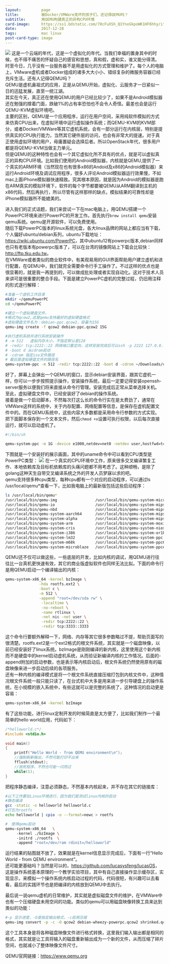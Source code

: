 ```yaml
---
layout:         page
title:          被Docker/VMWare宠坏的孩子们，还记得QEMU吗？
subtitle:       用QEMU构建真正的异构CPU环境
card-image:     https://ss1.bdstatic.com/70cFuXSh_Q1YnxGkpoWK1HF6hhy/it/u=46233978,3905979695&fm=27&gp=0.jpg
date:           2017-12-28
tags:           mac linux
post-card-type: image
---
```

![](https://ss1.bdstatic.com/70cFuXSh_Q1YnxGkpoWK1HF6hhy/it/u=46233978,3905979695&fm=27&gp=0.jpg)
这是一个云端的年代，这是一个虚拟化的年代。当我们幸福的置身其中的时候，也不得不痛苦的怀疑自己的感官和思想，真和假，虚和实，谁又能分得清。  
时至今日，几乎没有一台服务器不是用虚拟化的方式管理和维护了。每个人的电脑上，VMware虚机或者Docker组成的诸多大大小小、错综复杂的微服务容器已经充斥生活。还有人记得QEMU吗？  
QEMU是虚机鼻祖式的应用，正是从QEMU开始，虚拟化、云服务才一日紧似一日的迅猛发展，直至一统江湖。  
其实在今天，真正还在使用QEMU的用户已经比较少了，如果不是Android模拟器还在勉强的撑着门面，跌破1%的占有率恐怕也不会令人奇怪。最差也会是运行QEMU-KVM虚拟环境吧。  
主要的区别，QEMU是一个应用程序，运行在用户空间，采用纯软件模拟的方式来仿真CPU出来，在虚拟环境中运行虚拟操作系统；而QEMU-KVM的KVM部分，或者Docker/VMWare等其它虚机系统，会有一部分运行在内核层，特别是提供真实的CPU执行能力，当然其它硬件层的访问，也会有非常大的提速。对于真正使用虚拟环境的用户，毋庸置疑会选择后者。所以OpenStack年代，很多用户都是将QEMU-KVM当做主力单元。    
但是QEMU的这种特性也会有一个其它虚拟化所不具有的优点，就是可以虚拟真正的异构CPU环境。比如我们使用的Android模拟器，内核就是QEMU,提供了一个真实的ARM环境（当然现在也有很多x86的Andoid及x86的Android模拟器）来运行Android环境及调试应用程序，很多人评论Android模拟器运行效果慢，不如mac上面iPhone模拟器快速精致。究其根本原因，就是因为Android的模拟器是跑在ARM真实的模拟环境下，软件的每个字节都要被QEMU从ARM翻译到主机的x86代码，然后再执行，所以尽管有这样那样的缺点，模拟结果的可靠性却是iPhone模拟器所不能媲美的。  

进入我们的正式话题，我们来尝试一下在mac电脑上，用QEMU搭建一个PowerPC环境来进行PowerPC的开发工作。首先执行`brew install qemu`安装qemu系统。qemu是开源软件，可以免费使用。  
随后下载PowerPC版本的linux系统光盘，各大linux品牌的网站上都应当有下载，个人偏好ubuntu/debian系列，ubuntu下载地址：<https://wiki.ubuntu.com/PowerPC>，其中ubuntu12有powerpc版本,debian同样也只有老版本有powerpc版本了，可以在台湾的镜像网站上下载会比较快：<http://ftp.tku.edu.tw>。  
在VMWare或者类似的商业软件中，有美观易用的GUI界面帮助用户建立虚机和进行配置，在QEMU中，我们就完全需要命令行手工操作了。不过这样的优点也是很显著的，就是我一再提到的，可以做成批处理或者实现自动化。这对于技术人员来讲可是很重要的整合手段。下面是建立PowerPC虚机的完整过程，仍旧用注释的形式逐行解释：  
```bash
#准备一个虚机工作目录
mkdir ~/qemuPowerPC
cd ~/qemuPowerPC

#建立一个虚拟硬盘文件，
#格式为qcow2,这是qemu支持最好的虚拟硬盘格式
#虚拟硬盘文件名为：debian-ppc.qcow2，容量为15G
qemu-img create -f qcow2 debian-ppc.qcow2 15G

#执行虚机系统并进行系统安装操作
# -m 512   虚拟内存大小，不指定默认是128
# -redir tcp:2222::22 网络端口重定向，这样安装完成后可以ssh -p 2222 127.0.0.1连接到虚机
# -boot d 从cdrom启动
# -cdrom 指定iso文件路径
# 最后是虚拟硬盘文件的路径名
qemu-system-ppc -m 512 -redir tcp:2222::22 -boot d -cdrom ~/Downloads/debian-server-powerpc.iso debian-ppc.qcow2

```
好了，屏幕上会弹出一个QEMU的窗口，显示debian安装界面，跟其它虚机一样，你可以一步步按照提示操作，安装操作系统，最后一定要记得安装openssh-server服务以便我们将来直接从命令行管理。安装完成后正常从菜单选择关机。至此，虚拟硬盘文件中，已经安装好了debian的操作系统。  
接着是做一个启动脚本，不然每次打这么长的命令行实在是太费劲了，通常在VMWare这样的系统中，关于内存配置、网络配置等信息，是保存在虚机配置文件中的。而在QEMU系统中，这些内容大多数都是采用命令行参数的方式实现。把下面脚本保存到一个文本文件，然后`chmod +x`设置可执行权限，以后每次直接运行，就可以启动虚机了。
```bash
#!/bin/sh

qemu-system-ppc -m 1G -device e1000,netdev=net0 -netdev user,hostfwd=tcp::2222-:22,id=net0 ~/qemuPowerPC/debian-ppc.qcow2 
```
下图就是一个安装好的展示画面，其中的uname命令中可以看到CPU类型是PowerPC类型：
![](http://blog.17study.com.cn/attachments/201712/28/debian.png)
在一个真实的CPU环境中工作，原来很多交叉编译繁复工作、本地依赖库及目标机依赖库的头痛问题都不用考虑了。这种顺畅，是除了golang这种天生自带交叉编译系统之外的开发人员梦寐以求的吧。  
qemu支持很多种cpu类型，每种cpu都有一个对应的启动程序，可以通过ls /usr/local/qemu*查看一下，比如我电脑上的最新版包括这些启动程序：  
```bash
ls /usr/local/bin/qemu*
/usr/local/bin/qemu-img                 /usr/local/bin/qemu-system-microblazeel /usr/local/bin/qemu-system-s390x
/usr/local/bin/qemu-io                  /usr/local/bin/qemu-system-mips         /usr/local/bin/qemu-system-sh4
/usr/local/bin/qemu-nbd                 /usr/local/bin/qemu-system-mips64       /usr/local/bin/qemu-system-sh4eb
/usr/local/bin/qemu-system-aarch64      /usr/local/bin/qemu-system-mips64el     /usr/local/bin/qemu-system-sparc
/usr/local/bin/qemu-system-alpha        /usr/local/bin/qemu-system-mipsel       /usr/local/bin/qemu-system-sparc64
/usr/local/bin/qemu-system-arm          /usr/local/bin/qemu-system-moxie        /usr/local/bin/qemu-system-tricore
/usr/local/bin/qemu-system-cris         /usr/local/bin/qemu-system-nios2        /usr/local/bin/qemu-system-unicore32
/usr/local/bin/qemu-system-i386         /usr/local/bin/qemu-system-or1k         /usr/local/bin/qemu-system-x86_64
/usr/local/bin/qemu-system-lm32         /usr/local/bin/qemu-system-ppc          /usr/local/bin/qemu-system-xtensa
/usr/local/bin/qemu-system-m68k         /usr/local/bin/qemu-system-ppc64        /usr/local/bin/qemu-system-xtensaeb
/usr/local/bin/qemu-system-microblaze   /usr/local/bin/qemu-system-ppcemb
``` 
QEMU还不仅可以做这些，一些底层的开发，比如内核的调试，用QEMU进行往往比一台真机更快速有效，其它的商业版虚拟软件也同样无法比拟。下面的命令行是用QEMU启动一个编译输出的内核：
```bash
qemu-system-x86_64 -kernel bzImage \
               -hda rootfs.ext2 \
               -boot c \
               -m 512 \
               -append "root=/dev/sda rw" \
                -localtime \
                -no-reboot \
                -name rtlinux \
                -net nic -net user \
                -redir tcp:2222::22 \
                -redir tcp:3333::3333
```
这个命令行要额外解释一下，网络、内存等其它很多参数略过不提，帮助页面写的很清楚。rootfs.ext2是一个ext2格式的根文件系统，其实就是一个磁盘映像，以前已经安装好了linux系统。bzImage是刚刚编译的新内核，这里使用这个新内核而不是硬盘中的kernel启动虚机系统，从而验证新编译内核的工作情况。后面的-append附加的启动参数，也是表示等内核启动后，根文件系统仍然使用原有的磁盘映像来进一步启动后续的各项服务。  
还有一种内核的编译模式是将一个根文件系统直接压缩打包到内核文件中，这种情况根文件系统一般只能只读了，在台式机中大多是用来进一步引导硬盘上的操作系统，在小规模的嵌入系统中，有些这就可以是完整的系统了，这种情况的启动更是容易：
```bash
qemu-system-x86_64 -kernel bzImage
```
有了这些功能，进行linux定制开发的时候简直是太方便了，比如我们制作一个最简单的hello world应用，代码如下：
```c
/*helloworld.c*/  
#include <stdio.h>    
  
void main()  
{  
    printf("Hello World - from QEMU environment\n");  
	//强制刷新输出，不然可能打印不出来  
    fflush(stdout);
	//锁死程序，不然也可能一闪而过  
    while(1);
} 
```
把程序静态编译，注意必须静态，不然基本内核起来，并不存在其它的链接库：
```bash
#以下工作要在Linux环境进行，因为我们是测试linux内核的启动
#静态编译
gcc -static -o helloworld helloworld.c  
#打包为rootfs
echo helloworld | cpio -o --format=newc > rootfs 

#　使用qemu启动  
qemu-system-x86_64   \  
     -kernel ./bzImage \  
     -initrd ./rootfs  \  
     -append "root=/dev/ram rdinit=/helloworld"  
```
运行结果的贴图就不放了，效果就是在kernel信息显示完成后，下面有一行“Hello World - from QEMU environment”。  
还可能更基础吗？当然是可以的，<https://github.com/lucasysfeng/lucasOS>，这是操作系统基本原理的一个教学实验项目，其中有自己直接操作显示缓存区，实现显示，来模拟一个操作系统内核启动过程的代码，代码很短，有兴趣可以去看看，最后的实践环节也是把编译的内核放到QEMU中去执行。  


最后说一说qemu虚机的日常维护，其实就是虚拟磁盘文件的维护，在VMWare中也有一个压缩硬盘未用空间的功能。类似的qemu可以用磁盘映像转换工具来达到类似的功能：
```bash
#-p 显示进度，-O是指定输出格式，-c启用压缩
qemu-img convert -p -c -O qcow2 debian-wheezy-powerpc.qcow2 shrinked.qcow2
```
这个工具本身是将各种磁盘映像文件进行格式转换，这里我们输入输出都是相同的格式，其实就是让工具将输入的磁盘重新输出成为一个新的文件，从而压缩了碎片空间，也就减小了整体映像文件尺寸。

QEMU官网链接：<https://www.qemu.org>


